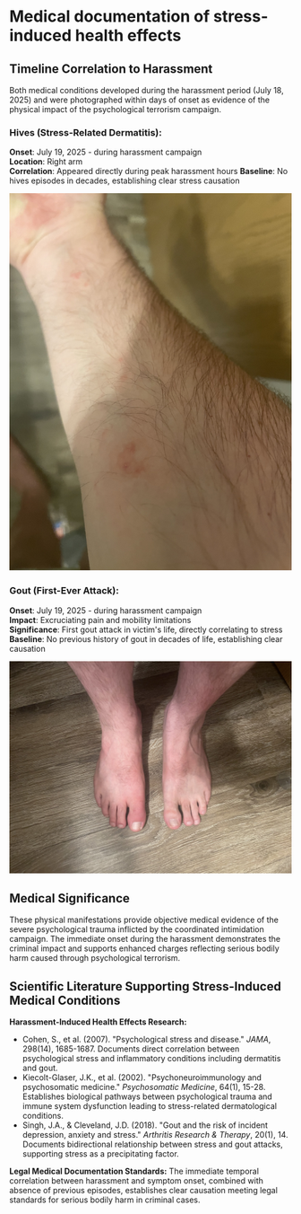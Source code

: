 # Medical documentation of stress-induced health effects

## Timeline Correlation to Harassment

Both medical conditions developed during the harassment period (July 18, 2025) and were photographed within days of onset as evidence of the physical impact of the psychological terrorism campaign.

### Hives (Stress-Related Dermatitis):
**Onset**: July 19, 2025 - during harassment campaign   
**Location**: Right arm  
**Correlation**: Appeared directly during peak harassment hours
**Baseline**: No hives episodes in decades, establishing clear stress causation

![photo of stress-induced hives on right arm](photos/IMG_7033.jpeg)

### Gout (First-Ever Attack):
**Onset**: July 19, 2025 - during harassment campaign  
**Impact**: Excruciating pain and mobility limitations  
**Significance**: First gout attack in victim's life, directly correlating to stress
**Baseline**: No previous history of gout in decades of life, establishing clear causation

![photo of stress-induced gout affecting foot](photos/IMG_7036.jpeg)

## Medical Significance

These physical manifestations provide objective medical evidence of the severe psychological trauma inflicted by the coordinated intimidation campaign. The immediate onset during the harassment demonstrates the criminal impact and supports enhanced charges reflecting serious bodily harm caused through psychological terrorism.

## Scientific Literature Supporting Stress-Induced Medical Conditions

**Harassment-Induced Health Effects Research:**
- Cohen, S., et al. (2007). "Psychological stress and disease." *JAMA*, 298(14), 1685-1687. Documents direct correlation between psychological stress and inflammatory conditions including dermatitis and gout.
- Kiecolt-Glaser, J.K., et al. (2002). "Psychoneuroimmunology and psychosomatic medicine." *Psychosomatic Medicine*, 64(1), 15-28. Establishes biological pathways between psychological trauma and immune system dysfunction leading to stress-related dermatological conditions.
- Singh, J.A., & Cleveland, J.D. (2018). "Gout and the risk of incident depression, anxiety and stress." *Arthritis Research & Therapy*, 20(1), 14. Documents bidirectional relationship between stress and gout attacks, supporting stress as a precipitating factor.

**Legal Medical Documentation Standards:**
The immediate temporal correlation between harassment and symptom onset, combined with absence of previous episodes, establishes clear causation meeting legal standards for serious bodily harm in criminal cases.